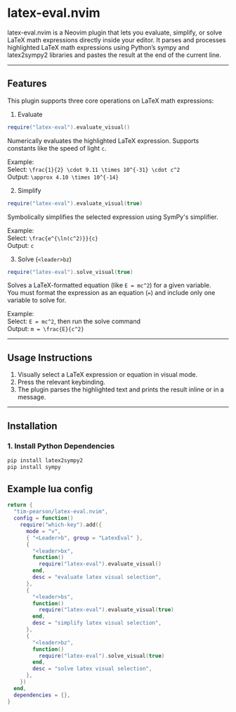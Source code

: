 # latex-eval.nvim

latex-eval.nvim is a Neovim plugin that lets you evaluate,
simplify, or solve LaTeX math expressions directly inside your editor.
It parses and processes highlighted LaTeX math expressions using 
Python’s sympy and latex2sympy2 libraries and pastes the result at the
end of the current line.

---

## Features

This plugin supports three core operations on LaTeX math expressions:

1. Evaluate
```lua
require("latex-eval").evaluate_visual()
```
Numerically evaluates the highlighted LaTeX expression. Supports constants like the speed of light `c`.

Example:  
Select: `\frac{1}{2} \cdot 9.11 \times 10^{-31} \cdot c^2`  
Output: `\approx 4.10 \times 10^{-14}`

2. Simplify
```lua
require("latex-eval").evaluate_visual(true)
```
Symbolically simplifies the selected expression using SymPy's simplifier.

Example:  
Select: `\frac{e^{\ln(c^2)}}{c}`  
Output: `c`

3. Solve (`<leader>bz`)  
```lua
require("latex-eval").solve_visual(true)
```
Solves a LaTeX-formatted equation (like `E = mc^2`) for a given variable.  
You must format the expression as an equation (`=`) and include only one variable to solve for.

Example:  
Select: `E = mc^2`, then run the solve command  
Output: `m = \frac{E}{c^2}`

---

## Usage Instructions

1. Visually select a LaTeX expression or equation in visual mode.  
2. Press the relevant keybinding.  
3. The plugin parses the highlighted text and prints the result inline or in a message.

---

## Installation

### 1. Install Python Dependencies

```bash
pip install latex2sympy2
pip install sympy
```

## Example lua config

```lua
return {
  "tim-pearson/latex-eval.nvim",
  config = function()
    require("which-key").add({
      mode = "v",
      { "<Leader>b", group = "LatexEval" },
      {
        "<leader>bx",
        function()
          require("latex-eval").evaluate_visual()
        end,
        desc = "evaluate latex visual selection",
      },
      {
        "<leader>bs",
        function()
          require("latex-eval").evaluate_visual(true)
        end,
        desc = "simplify latex visual selection",
      },
      {
        "<leader>bz",
        function()
          require("latex-eval").solve_visual(true)
        end,
        desc = "solve latex visual selection",
      },
    })
  end,
  dependencies = {},
}

